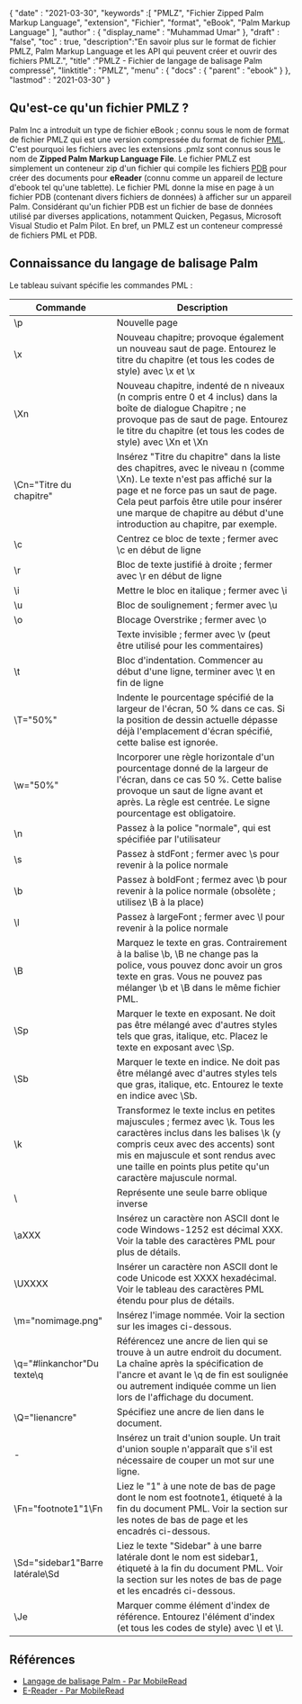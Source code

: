 {
  "date" : "2021-03-30",
  "keywords" :[ "PMLZ", "Fichier Zipped Palm Markup Language", "extension", "Fichier", "format", "eBook", "Palm Markup Language" ],
  "author" : {
    "display_name" : "Muhammad Umar"
},
  "draft" : "false",
  "toc" : true,
  "description":"En savoir plus sur le format de fichier PMLZ, Palm Markup Language et les API qui peuvent créer et ouvrir des fichiers PMLZ.",
  "title" :"PMLZ - Fichier de langage de balisage Palm compressé",
  "linktitle" : "PMLZ",
  "menu" : {
    "docs" : {
      "parent" : "ebook"
}
},
  "lastmod" : "2021-03-30"
}

## Qu'est-ce qu'un fichier PMLZ ?

Palm Inc a introduit un type de fichier eBook ; connu sous le nom de format de fichier PMLZ qui est une version compressée du format de fichier [PML](/fr/ebook/pml/). C'est pourquoi les fichiers avec les extensions .pmlz sont connus sous le nom de **Zipped Palm Markup Language File**. Le fichier PMLZ est simplement un conteneur zip d'un fichier qui compile les fichiers [PDB](/fr/programming/pdb/) pour créer des documents pour **eReader** (connu comme un appareil de lecture d'ebook tel qu'une tablette). Le fichier PML donne la mise en page à un fichier PDB (contenant divers fichiers de données) à afficher sur un appareil Palm. Considérant qu'un fichier PDB est un fichier de base de données utilisé par diverses applications, notamment Quicken, Pegasus, Microsoft Visual Studio et Palm Pilot. En bref, un PMLZ est un conteneur compressé de fichiers PML et PDB.


## Connaissance du langage de balisage Palm
Le tableau suivant spécifie les commandes PML :

|Commande|Description|
---|---|
| \p | Nouvelle page |
| \x | Nouveau chapitre; provoque également un nouveau saut de page. Entourez le titre du chapitre (et tous les codes de style) avec \x et \x |
| \Xn | Nouveau chapitre, indenté de n niveaux (n compris entre 0 et 4 inclus) dans la boîte de dialogue Chapitre ; ne provoque pas de saut de page. Entourez le titre du chapitre (et tous les codes de style) avec \Xn et \Xn |
| \Cn="Titre du chapitre" | Insérez "Titre du chapitre" dans la liste des chapitres, avec le niveau n (comme \Xn). Le texte n'est pas affiché sur la page et ne force pas un saut de page. Cela peut parfois être utile pour insérer une marque de chapitre au début d'une introduction au chapitre, par exemple. |
| \c | Centrez ce bloc de texte ; fermer avec \c en début de ligne |
| \r | Bloc de texte justifié à droite ; fermer avec \r en début de ligne |
| \i | Mettre le bloc en italique ; fermer avec \i |
| \u | Bloc de soulignement ; fermer avec \u |
| \o | Blocage Overstrike ; fermer avec \o |
| | Texte invisible ; fermer avec \v (peut être utilisé pour les commentaires) |
| \t | Bloc d'indentation. Commencer au début d'une ligne, terminer avec \t en fin de ligne |
| \T="50%" | Indente le pourcentage spécifié de la largeur de l'écran, 50 % dans ce cas. Si la position de dessin actuelle dépasse déjà l'emplacement d'écran spécifié, cette balise est ignorée. |
| \w="50%" | Incorporer une règle horizontale d'un pourcentage donné de la largeur de l'écran, dans ce cas 50 %. Cette balise provoque un saut de ligne avant et après. La règle est centrée. Le signe pourcentage est obligatoire. |
| \n | Passez à la police "normale", qui est spécifiée par l'utilisateur |
| \s | Passez à stdFont ; fermer avec \s pour revenir à la police normale |
| \b | Passez à boldFont ; fermez avec \b pour revenir à la police normale (obsolète ; utilisez \B à la place) |
| \l | Passez à largeFont ; fermer avec \l pour revenir à la police normale |
| \B | Marquez le texte en gras. Contrairement à la balise \b, \B ne change pas la police, vous pouvez donc avoir un gros texte en gras. Vous ne pouvez pas mélanger \b et \B dans le même fichier PML. |
| \Sp | Marquer le texte en exposant. Ne doit pas être mélangé avec d'autres styles tels que gras, italique, etc. Placez le texte en exposant avec \Sp. |
| \Sb | Marquer le texte en indice. Ne doit pas être mélangé avec d'autres styles tels que gras, italique, etc. Entourez le texte en indice avec \Sb. |
| \k | Transformez le texte inclus en petites majuscules ; fermez avec \k. Tous les caractères inclus dans les balises \k (y compris ceux avec des accents) sont mis en majuscule et sont rendus avec une taille en points plus petite qu'un caractère majuscule normal. |
| \\ | Représente une seule barre oblique inverse |
| \aXXX | Insérez un caractère non ASCII dont le code Windows-1252 est décimal XXX. Voir la table des caractères PML pour plus de détails. |
| \UXXXX | Insérer un caractère non ASCII dont le code Unicode est XXXX hexadécimal. Voir le tableau des caractères PML étendu pour plus de détails. |
| \m="nomimage.png" | Insérez l'image nommée. Voir la section sur les images ci-dessous. |
| \q="#linkanchor"Du texte\q | Référencez une ancre de lien qui se trouve à un autre endroit du document. La chaîne après la spécification de l'ancre et avant le \q de fin est soulignée ou autrement indiquée comme un lien lors de l'affichage du document. |
| \Q="lienancre" | Spécifiez une ancre de lien dans le document. |
| \- | Insérez un trait d'union souple. Un trait d'union souple n'apparaît que s'il est nécessaire de couper un mot sur une ligne. |
| \Fn="footnote1"1\Fn | Liez le "1" à une note de bas de page dont le nom est footnote1, étiqueté à la fin du document PML. Voir la section sur les notes de bas de page et les encadrés ci-dessous. |
| \Sd="sidebar1"Barre latérale\Sd | Liez le texte "Sidebar" à une barre latérale dont le nom est sidebar1, étiqueté à la fin du document PML. Voir la section sur les notes de bas de page et les encadrés ci-dessous. |
| \Je | Marquer comme élément d'index de référence. Entourez l'élément d'index (et tous les codes de style) avec \I et \I.|


## Références

* [Langage de balisage Palm - Par MobileRead](https://wiki.mobileread.com/wiki/EReader)
* [E-Reader - Par MobileRead](https://en.wikipedia.org/wiki/E-reader)

